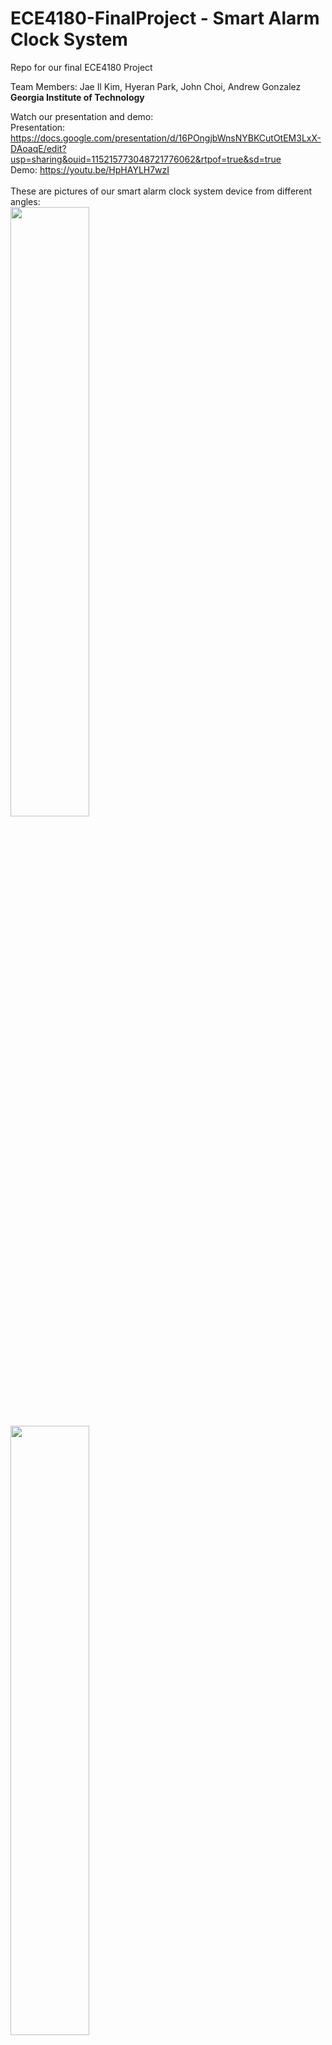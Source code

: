 # ECE4180-FinalProject - Smart Alarm Clock System
Repo for our final ECE4180 Project

Team Members: Jae Il Kim, Hyeran Park, John Choi, Andrew Gonzalez <br>
**Georgia Institute of Technology**

Watch our presentation and demo: <br>
Presentation: https://docs.google.com/presentation/d/16POngjbWnsNYBKCutOtEM3LxX-DAoaqE/edit?usp=sharing&ouid=115215773048721776062&rtpof=true&sd=true<br>
Demo: https://youtu.be/HpHAYLH7wzI<br>
<br>
These are pictures of our smart alarm clock system device from different angles:<br>
<img src="https://user-images.githubusercontent.com/40806367/166446700-cc966093-318b-4819-b305-fd386f069a74.jpg" width=50% height=50%>
<img src="https://user-images.githubusercontent.com/40806367/166446744-6d52f61f-6276-4f99-be73-137fcd27be62.jpg" width=50% height=50%>
<img src="https://user-images.githubusercontent.com/40806367/166446754-d55fe9c3-40d9-47a3-bb3d-2bf67a45da5b.jpg" width=50% height=50%>
<img src="https://user-images.githubusercontent.com/40806367/166446778-d3781a8c-080f-47ac-80ea-0de2939c82b4.jpg" width=50% height=50%>
<img src="https://user-images.githubusercontent.com/40806367/166446796-a6c12cf1-78c3-4428-bf88-6ff4f0e05dd8.jpg" width=50% height=50%>


# Table of Contents
1. [Project Idea](#projectidea)
2. [Parts List](#partslist)
3. [Schematic and Diagrams](#schematic)
4. [Source Code](#source)
5. [Future improvements](#future)


## Project Idea <a name="projectidea">
  One of the toughest parts of being a college student is the long hours of working at night and then having to wake up early for a lecture or lab. As more and more people use their cellphones for their original purpose and alarm, it has been discovered that around 68% of teenagers keep their phone within reach at night and 1/3 of teenagers sleep with their phones. This can definitely be an issue for people who tend to snooze their alarms or outright turn them off instead of actually standing up and going about their day. For this reason, our team decided that designing a remote clock with alarm that would move around the room until turned off would be benefitial for these types of people. With this device, the need to use cellphones as alarms would be greatly reduced resulting in less people using their cellphones in bed and in consequence sleeping with them.<br><br>
  The smart alarm clock system is be a moving alarm clock that can be turned off after the user presses the buttons according to the random LED blinking pattern. The alarm clock is placed on top of the robot chassis along with the sonar sensors that help prevent the device bumping into a wall. It moves for a couple minutes before the alarm turns on so that the user has to move in order to reach the robot and turn the alarm off. The LCD displays the current time and enables users to set the alarm time, volume, and music from the SD card. Once the alarm turns on and the user presses the snooze button, LED blinks in a random pattern and the user must press the buttons accordingly to turn the alarm off.
<br><br>
  The team members had to build a robot chassis that walks away, install the sonar sensors and implement code for robot movement regarding sensor outputs, program to show current time and alarm time on the LCD, show random LED blinks, has a snooze button and other buttons, and an alarm function where the alarm music and volume can be set with the sound coming from the speaker and amp.
  
## Parts List <a name="partslist">
  For this project we used the following devices and parts:
  - 1 MBED LPC1768 (https://www.sparkfun.com/products/9564)
  - LCD Display uLCD-144G2 (https://www.sparkfun.com/products/11377)
  - 2 Motors (https://botland.store/geared-dc-angle-motors/2488-dc-motor-dagu-dg01d-with-48-1-gear-45v-with-double-sided-shaft-2pcs-6952581600251.html)
  - 2 Ultrasonic sensors HC-SR04 (https://os.mbed.com/components/HC-SR04/)
  - 7 Pushbuttons (https://www.sparkfun.com/products/97)
  - 1 Speaker (https://www.sparkfun.com/products/11089)
  - Resistors: 330ohm, https://www.sparkfun.com/products/14490
  - Jumper Wires(M/M and M/F): https://www.sparkfun.com/products/124, https://www.sparkfun.com/products/12794
  
  Other Parts:
  - 1 Robot Chassis
  - 4 AA Batteries
  - 1 USB Rechargeable Brick-type Battery
  - 1 Battery Pack
  
## Schematic and Diagrams <a name="schematic">
  Here is the block diagram of the device:<br>
  <img src="https://user-images.githubusercontent.com/40806367/166444569-9c0491dc-1de3-4b54-adcd-34d4604fadbf.png" width=50% height=50%>

## Source Code <a name="source">
  main.ccp<br>
  ```
  #include "mbed.h"
  #include "timeDisplay.h"
  #include "uLCD_4DGL.h"
  #include "alarmSet.h"
  #include "ledSequence.h"
  #include "speaker.h"
  #include "ultrasonic.h"
  #include "motordriver.h"
  #include <string>
  #include <TimeInterface.h>
  #include "rtos.h"

  Motor A(p22, p6, p5, 1); // pwm, fwd, rev, can brake 
  Motor B(p21, p7, p8, 1); // pwm, fwd, rev, can brake
  Thread thread;

  DigitalIn hourSet(p13);
  DigitalIn minSet(p14);
  DigitalIn snooze(p19);

  DigitalIn ledButton1(p15);
  DigitalIn ledButton2(p16);
  DigitalIn ledButton3(p17);
  DigitalIn ledButton4(p18);

  Serial device(USBTX,USBRX);

  timeDisplay timeLCD;
  alarmSet alarmSet;
  ledSequence LedGame;
  speaker speakerPlay;
  Timer tSpeaker;
  Timer tLED;
  Timer tMotor;

  string currentTime;
  string currentAlarmTime;
  string ledColorSeq = " ";
  char inputSeq;

  int inputCount = 0;
  int chosenGame = 0;
  int charCount = 0;
  int matched = 0;
  int dist0 = 0;

  void dist(int distance)
  {
      //put code here to execute when the distance has changed
      if(distance*0.00328084 < 40) {
      //printf("Distance %f ft\r\n", distance*0.00328084);
      }
  }

  string replaceChar(string str, char ch1, char ch2) {
    for (int i = 0; i < str.length(); ++i) {
      if (str[i] == ch1)
        str[i] = ch2;
    }

    return str;
  }


  bool checkSuffix(int A, int B)
  {
      // Convert numbers into strings
      char s1[10];
      sprintf(s1, "%d", A);
      char s2[10];
      sprintf(s2, "%d", B);

      // Find the lengths of strings
      // s1 and s2
      int n1 = sizeof(s1)/sizeof(s1[0]);
      int n2 = sizeof(s2)/sizeof(s2[0]);
      // Base Case
      if (n1 < n2) {
          return false;
      }

      device.printf("s1 is: %s\n\r", s1);
      device.printf("s2 is: %s\n\r", s2);
      // Traverse the strings s1 & s2
      for (int i = 0; i < n2; i++) {

          // If at any index characters
          // are unequals then return false
          if (s1[n1 - i - 1]
              != s2[n2 - i - 1]) {
              return false;
          }
      }
      // Return true
      device.printf("returned true");
      return true;
  }

  ultrasonic mu(p11, p12, .1, 1, &dist);

  void robotMove_thread() 
  {
      mu.startUpdates();//start measuring the distance
      tMotor.start();
      while(tMotor.read() <= 10){

          if(mu.getCurrentDistance() > 3){
              A.speed(-1);
              B.speed(-1);
              mu.checkDistance();
          } else {
              A.speed(0);
              B.speed(0);
              wait(0.3);
              while(mu.getCurrentDistance() <= 3){
                  A.speed(1);
                  B.speed(-1);   
              }
               //Thread::wait(0.1);
          } 
          Thread::wait(0.1);
           A.speed(0);
    B.speed(0);
    }
    A.speed(0);
    B.speed(0);
  }

  int main()
  {
      hourSet.mode(PullDown);
      minSet.mode(PullDown);
      snooze.mode(PullDown);

      ledButton1.mode(PullDown);
      ledButton2.mode(PullDown);
      ledButton3.mode(PullDown);
      ledButton4.mode(PullDown);

      timeLCD.setTime();
      tSpeaker.start();
      Thread:wait(0.1);
      tLED.start();

      mu.startUpdates();//start measuring the distance

      while(1) {
          currentTime = timeLCD.displayTime();
          currentAlarmTime = alarmSet.alarmDisplay();
          if(hourSet==1) {
              alarmSet.hourSet();
          } else if (minSet==1) {
              alarmSet.minuteSet();
          }

          string cT = replaceChar(currentTime, ':', '0');
          string aT = replaceChar(currentAlarmTime, ':', '0');
          int val = atoi(cT.c_str());
          int val2 = atoi(aT.c_str());
          device.baud(9600);
          //device.printf("val 1 is %d\n\r", val);
          //device.printf("val 1 is %s\n\r", checkSuffix(std::abs(val-val2), 50));
          bool result = std::abs(val-val2) % 50 == 0;
          if(result){
              device.printf("hhh");
          }

          if(result){
              device.baud(9600);
              device.printf("val 1 is %d\n\r", val);
              device.printf("val 2 is %d\n\r", val2);
              thread.start(robotMove_thread);

          }
          if (currentAlarmTime.compare(currentTime)==0) {

              A.speed(0);
              B.speed(0);
              speakerPlay.speakerInit();
              ledColorSeq=LedGame.ledSelect();

              const char * alarmT = currentAlarmTime.c_str();
              const char * currT = currentTime.c_str();

              currentTime = timeLCD.displayTime();
              tLED.stop();
              tLED.reset();
              tLED.start();
              wait(10);

              //Test implementation
              while (inputCount < 4) {
                  if (matched==ledColorSeq.length()) {
                      speakerPlay.turnOffSpeaker();
                      LedGame.turnOffColor();
                      matched = 0;
                      //ledColorSeq=" ";
                      //inputCount = 0;
                  }
                  if (ledButton1 == 1) {
                      inputSeq = 'a';
                      if (inputSeq == ledColorSeq[inputCount]) {
                          inputCount++;
                          matched++;  
                          //speakerPlay.playSpeaker();  
                      }
                  } else if (ledButton2 == 1) {
                      inputSeq = 'b';
                      if (inputSeq == ledColorSeq[inputCount]) {
                          inputCount++;
                          matched++;  
                          //speakerPlay.playSpeaker();    
                      }
                  } else if (ledButton3 == 1) {
                      inputSeq = 'c';
                      if (inputSeq == ledColorSeq[inputCount]) {
                          inputCount++;
                          matched++;  
                          //speakerPlay.playSpeaker();    
                      }
                  } else if (ledButton4 == 1) {
                      inputSeq = 'd';
                      if (inputSeq == ledColorSeq[inputCount]) {
                          inputCount++;
                          matched++;  
                          //speakerPlay.playSpeaker();   
                      }
                  } else {
                      if(tSpeaker.read()>=7.65){
                          tSpeaker.stop();
                          tSpeaker.reset();
                          tSpeaker.start();
                          speakerPlay.speakerInit();
                      }
                      if(tLED.read()>=3){
                          tLED.stop();
                          tLED.reset();
                          tLED.start();
                          LedGame.ledRepeatSequence(ledColorSeq);
                          //ledColorSeq=LedGame.chooseColor();
                      }
                  }
              }
          }
      }
      //Test Run done

  }
  ```
  <br>
  uLCD_4DGL_main.cpp
  <br>


  ```
  #include "mbed.h"
  #include "uLCD_4DGL.h"

  #define ARRAY_SIZE(X) sizeof(X)/sizeof(X[0])

  //Serial pc(USBTX,USBRX);


  //******************************************************************************************************
  uLCD_4DGL :: uLCD_4DGL(PinName tx, PinName rx, PinName rst) : _cmd(tx, rx),
      _rst(rst)
  #if DEBUGMODE
      ,pc(USBTX, USBRX)
  #endif // DEBUGMODE
  {
      // Constructor
      _cmd.baud(9600);
  #if DEBUGMODE
      pc.baud(115200);

      pc.printf("\n\n\n");
      pc.printf("*********************\n");
      pc.printf("uLCD_4DGL CONSTRUCTOR\n");
      pc.printf("*********************\n");
  #endif

      _rst = 1;    // put RESET pin to high to start TFT screen
      reset();
      cls();       // clear screen
      current_col         = 0;            // initial cursor col
      current_row         = 0;            // initial cursor row
      current_color       = WHITE;        // initial text color
      current_orientation = IS_PORTRAIT;  // initial screen orientation
      current_hf = 1;
      current_wf = 1;
      set_font(FONT_7X8);                 // initial font
  //   text_mode(OPAQUE);                  // initial texr mode
  }

  //******************************************************************************************************
  void uLCD_4DGL :: writeBYTE(char c)   // send a BYTE command to screen
  {

      _cmd.putc(c);
      wait_us(500);  //mbed is too fast for LCD at high baud rates in some long commands

  #if DEBUGMODE
      pc.printf("   Char sent : 0x%02X\n",c);
  #endif

  }

  //******************************************************************************************************
  void uLCD_4DGL :: writeBYTEfast(char c)   // send a BYTE command to screen
  {

      _cmd.putc(c);
      //wait_ms(0.0);  //mbed is too fast for LCD at high baud rates - but not in short commands

  #if DEBUGMODE
      pc.printf("   Char sent : 0x%02X\n",c);
  #endif

  }
  //******************************************************************************************************
  void uLCD_4DGL :: freeBUFFER(void)         // Clear serial buffer before writing command
  {

      while (_cmd.readable()) _cmd.getc();  // clear buffer garbage
  }

  //******************************************************************************************************
  int uLCD_4DGL :: writeCOMMAND(char *command, int number)   // send several BYTES making a command and return an answer
  {

  #if DEBUGMODE
      pc.printf("\n");
      pc.printf("New COMMAND : 0x%02X\n", command[0]);
  #endif
      int i, resp = 0;
      freeBUFFER();
      writeBYTE(0xFF);
      for (i = 0; i < number; i++) {
          if (i<16)
              writeBYTEfast(command[i]); // send command to serial port
          else
              writeBYTE(command[i]); // send command to serial port but slower
      }
      while (!_cmd.readable()) wait_ms(TEMPO);              // wait for screen answer
      if (_cmd.readable()) resp = _cmd.getc();           // read response if any
      switch (resp) {
          case ACK :                                     // if OK return   1
              resp =  1;
              break;
          case NAK :                                     // if NOK return -1
              resp = -1;
              break;
          default :
              resp =  0;                                 // else return   0
              break;
      }
  #if DEBUGMODE
      pc.printf("   Answer received : %d\n",resp);
  #endif

      return resp;
  }

  //**************************************************************************
  void uLCD_4DGL :: reset()    // Reset Screen
  {
      wait_ms(5);
      _rst = 0;               // put RESET pin to low
      wait_ms(5);         // wait a few milliseconds for command reception
      _rst = 1;               // put RESET back to high
      wait(3);                // wait 3s for screen to restart

      freeBUFFER();           // clean buffer from possible garbage
  }
  //******************************************************************************************************
  int uLCD_4DGL :: writeCOMMANDnull(char *command, int number)   // send several BYTES making a command and return an answer
  {

  #if DEBUGMODE
      pc.printf("\n");
      pc.printf("New COMMAND : 0x%02X\n", command[0]);
  #endif
      int i, resp = 0;
      freeBUFFER();
      writeBYTE(0x00); //command has a null prefix byte
      for (i = 0; i < number; i++) {
          if (i<16) //don't overflow LCD UART buffer
              writeBYTEfast(command[i]); // send command to serial port
          else
              writeBYTE(command[i]); // send command to serial port with delay
      }
      while (!_cmd.readable()) wait_ms(TEMPO);              // wait for screen answer
      if (_cmd.readable()) resp = _cmd.getc();           // read response if any
      switch (resp) {
          case ACK :                                     // if OK return   1
              resp =  1;
              break;
          case NAK :                                     // if NOK return -1
              resp = -1;
              break;
          default :
              resp =  0;                                 // else return   0
              break;
      }
  #if DEBUGMODE
      pc.printf("   Answer received : %d\n",resp);
  #endif

      return resp;
  }

  //**************************************************************************
  void uLCD_4DGL :: cls()    // clear screen
  {
      char command[1] = "";

      command[0] = CLS;
      writeCOMMAND(command, 1);
      current_row=0;
      current_col=0;
      current_hf = 1;
      current_wf = 1;
      set_font(FONT_7X8);                 // initial font
  }

  //**************************************************************************
  int uLCD_4DGL :: version()    // get API version
  {

      char command[2] = "";
      command[0] = '\x00';
      command[1] = VERSION;
      return readVERSION(command, 2);
  }

  //**************************************************************************
  void uLCD_4DGL :: baudrate(int speed)    // set screen baud rate
  {
      char command[3]= "";
      writeBYTE(0x00);
      command[0] = BAUDRATE;
      command[1] = 0;
      int newbaud = BAUD_9600;
      switch (speed) {
          case  110 :
              newbaud = BAUD_110;
              break;
          case  300 :
              newbaud = BAUD_300;
              break;
          case  600 :
              newbaud = BAUD_600;
              break;
          case 1200 :
              newbaud = BAUD_1200;
              break;
          case 2400 :
              newbaud = BAUD_2400;
              break;
          case 4800 :
              newbaud = BAUD_4800;
              break;
          case 9600 :
              newbaud = BAUD_9600;
              break;
          case 14400 :
              newbaud = BAUD_14400;
              break;
          case 19200 :
              newbaud = BAUD_19200;
              break;
          case 31250 :
              newbaud = BAUD_31250;
              break;
          case 38400 :
              newbaud = BAUD_38400;
              break;
          case 56000 :
              newbaud = BAUD_56000;
              break;
          case 57600 :
              newbaud = BAUD_57600;
              break;
          case 115200 :
              newbaud = BAUD_115200;
              break;
          case 128000 :
              newbaud = BAUD_128000;
              break;
          case 256000 :
              newbaud = BAUD_256000;
              break;
          case 300000 :
              newbaud = BAUD_300000;
              speed = 272727;
              break;
          case 375000 :
              newbaud = BAUD_375000;
              speed = 333333;
              break;
          case 500000 :
              newbaud = BAUD_500000;
              speed = 428571;
              break;
          case 600000 :
              newbaud = BAUD_600000;
              break;
          case 750000 : //rates over 600000 are not documented, but seem to work
              newbaud = BAUD_750000;
              break;
          case 1000000 :  
              newbaud = BAUD_1000000;
              break;
          case 1500000 :
              newbaud = BAUD_1500000;
              break;
          case 3000000 :
              newbaud = BAUD_3000000;
              break;
          default   :
              newbaud = BAUD_9600;
              speed = 9600;
              break;
      }

      int i, resp = 0;

      freeBUFFER();
      command[1] = char(newbaud >>8);
      command[2] = char(newbaud % 256);
      wait_ms(1);
      for (i = 0; i <3; i++) writeBYTEfast(command[i]);      // send command to serial port
      for (i = 0; i<10; i++) wait_ms(1); 
      //dont change baud until all characters get sent out
      _cmd.baud(speed);                                  // set mbed to same speed
      i=0;
      while ((!_cmd.readable()) && (i<25000)) {
          wait_ms(TEMPO);           // wait for screen answer - comes 100ms after change
          i++; //timeout if ack character missed by baud change
      }
      if (_cmd.readable()) resp = _cmd.getc();           // read response if any
      switch (resp) {
          case ACK :                                     // if OK return   1
              resp =  1;
              break;
          case NAK :                                     // if NOK return -1
              resp = -1;
              break;
          default :
              resp =  0;                                 // else return   0
              break;
      }
  }

  //******************************************************************************************************
  int uLCD_4DGL :: readVERSION(char *command, int number)   // read screen info and populate data
  {

      int i, temp = 0, resp = 0;
      char response[5] = "";

      freeBUFFER();

      for (i = 0; i < number; i++) writeBYTE(command[i]);    // send all chars to serial port

      while (!_cmd.readable()) wait_ms(TEMPO);               // wait for screen answer

      while (_cmd.readable() && resp < ARRAY_SIZE(response)) {
          temp = _cmd.getc();
          response[resp++] = (char)temp;
      }
      switch (resp) {
          case 2 :                                           // if OK populate data and return 1
              revision  = response[0]<<8 + response[1];
              resp      = 1;
              break;
          default :
              resp =  0;                                     // else return 0
              break;
      }
      return resp;
  }

  //****************************************************************************************************
  void uLCD_4DGL :: background_color(int color)              // set screen background color
  {
      char command[3]= "";                                  // input color is in 24bits like 0xRRGGBB

      command[0] = BCKGDCOLOR;

      int red5   = (color >> (16 + 3)) & 0x1F;              // get red on 5 bits
      int green6 = (color >> (8 + 2))  & 0x3F;              // get green on 6 bits
      int blue5  = (color >> (0 + 3))  & 0x1F;              // get blue on 5 bits

      command[1] = ((red5 << 3)   + (green6 >> 3)) & 0xFF;  // first part of 16 bits color
      command[2] = ((green6 << 5) + (blue5 >>  0)) & 0xFF;  // second part of 16 bits color

      writeCOMMAND(command, 3);
  }

  //****************************************************************************************************
  void uLCD_4DGL :: textbackground_color(int color)              // set screen background color
  {
      char command[3]= "";                                  // input color is in 24bits like 0xRRGGBB

      command[0] = TXTBCKGDCOLOR;

      int red5   = (color >> (16 + 3)) & 0x1F;              // get red on 5 bits
      int green6 = (color >> (8 + 2))  & 0x3F;              // get green on 6 bits
      int blue5  = (color >> (0 + 3))  & 0x1F;              // get blue on 5 bits

      command[1] = ((red5 << 3)   + (green6 >> 3)) & 0xFF;  // first part of 16 bits color
      command[2] = ((green6 << 5) + (blue5 >>  0)) & 0xFF;  // second part of 16 bits color

      writeCOMMAND(command, 3);
  }

  //****************************************************************************************************
  void uLCD_4DGL :: display_control(char mode)     // set screen mode to value
  {
      char command[3]= "";

      command[0] = DISPCONTROL;
      command[1] = 0;
      command[2] = mode;

      if (mode ==  ORIENTATION) {
          switch (mode) {
              case LANDSCAPE :
                  current_orientation = IS_LANDSCAPE;
                  break;
              case LANDSCAPE_R :
                  current_orientation = IS_LANDSCAPE;
                  break;
              case PORTRAIT :
                  current_orientation = IS_PORTRAIT;
                  break;
              case PORTRAIT_R :
                  current_orientation = IS_PORTRAIT;
                  break;
          }
      }
      writeCOMMAND(command, 3);
      set_font(current_font);
  }
  //****************************************************************************************************
  void uLCD_4DGL :: display_power(char mode)     // set screen mode to value
  {
      char command[3]= "";

      command[0] = DISPPOWER;
      command[1] = 0;
      command[2] = mode;
      writeCOMMAND(command, 3);
  }
  //****************************************************************************************************
  void uLCD_4DGL :: set_volume(char value)     // set sound volume to value
  {
      char command[2]= "";

      command[0] = SETVOLUME;
      command[1] = value;

      writeCOMMAND(command, 2);
  }


  //******************************************************************************************************
  int uLCD_4DGL :: getSTATUS(char *command, int number)   // read screen info and populate data
  {

  #if DEBUGMODE
      pc.printf("\n");
      pc.printf("New COMMAND : 0x%02X\n", command[0]);
  #endif

      int i, temp = 0, resp = 0;
      char response[5] = "";

      freeBUFFER();

      for (i = 0; i < number; i++) writeBYTE(command[i]);    // send all chars to serial port

      while (!_cmd.readable()) wait_ms(TEMPO);    // wait for screen answer

      while (_cmd.readable() && resp < ARRAY_SIZE(response)) {
          temp = _cmd.getc();
          response[resp++] = (char)temp;
      }
      switch (resp) {
          case 4 :
              resp = (int)response[1];         // if OK populate data
              break;
          default :
              resp =  -1;                      // else return   0
              break;
      }

  #if DEBUGMODE
      pc.printf("   Answer received : %d\n", resp);
  #endif

      return resp;
  }
  ```

## Future Improvements <a name="future">
  For future improvement of this project we would like to pursue a smaller model which can be placed on a table instead of the floor with sensors that are more accurate and update fasters in order to avoid stepping on the robot by mistake. Another improvement could be to house the wiring for the robot inside a nicer chassis and maybe use a more sophisticated turn-off-alarm system to ensure that the user is fully awake when turning the alarm off. 
  
  Also, one of the things that the team noticed when doing testing is that the alarm sound is too low for effective waking up. In order to fix this, the team has planned to integrate an amplifier for our speaker in order to maximize the sound output of our device. 
